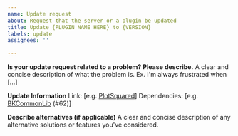```yaml
---
name: Update request
about: Request that the server or a plugin be updated
title: Update {PLUGIN NAME HERE} to {VERSION}
labels: update
assignees: ''

---
```


**Is your update request related to a problem? Please describe.**
A clear and concise description of what the problem is. Ex. I'm always frustrated when [...]

**Update Information**
Link: [e.g. [PlotSquared](https://www.spigotmc.org/resources/plotsquared-v5.77506/)]
Dependencies: [e.g. [BKCommonLib](https://www.spigotmc.org/resources/bkcommonlib.39590/) (#62)]

**Describe alternatives (if applicable)**
A clear and concise description of any alternative solutions or features you've considered.
